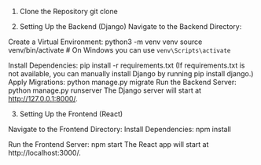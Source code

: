 1. Clone the Repository
git clone

3. Setting Up the Backend (Django)
Navigate to the Backend Directory:

Create a Virtual Environment:
python3 -m venv venv
source venv/bin/activate  # On Windows you can use `venv\Scripts\activate`

Install Dependencies:
pip install -r requirements.txt
(If requirements.txt is not available, you can manually install Django by running pip install django.)
Apply Migrations:
python manage.py migrate
Run the Backend Server:
python manage.py runserver
The Django server will start at http://127.0.0.1:8000/.

3. Setting Up the Frontend (React)

Navigate to the Frontend Directory:
Install Dependencies:
npm install

Run the Frontend Server:
npm start
The React app will start at http://localhost:3000/.
